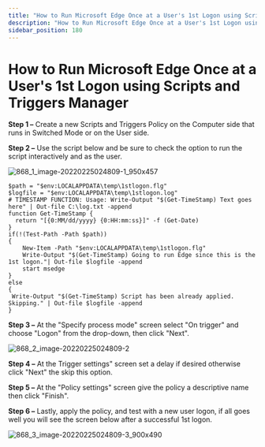 ```yaml
---
title: "How to Run Microsoft Edge Once at a User's 1st Logon using Scripts and Triggers Manager"
description: "How to Run Microsoft Edge Once at a User's 1st Logon using Scripts and Triggers Manager"
sidebar_position: 180
---
```


# How to Run Microsoft Edge Once at a User's 1st Logon using Scripts and Triggers Manager

**Step 1 –** Create a new Scripts and Triggers Policy on the Computer side that runs in Switched
Mode or on the User side.

**Step 2 –** Use the script below and be sure to check the option to run the script interactively
and as the user.

![868_1_image-20220225024809-1_950x457](../assets/868_1_image-20220225024809-1_950x457.webp)

```
$path = "$env:LOCALAPPDATA\temp\1stlogon.flg"
$logfile = "$env:LOCALAPPDATA\temp\1stlogon.log"
# TIMESTAMP FUNCTION: Usage: Write-Output "$(Get-TimeStamp) Text goes here" | Out-file C:\log.txt -append
function Get-TimeStamp {
  return "[{0:MM/dd/yyyy} {0:HH:mm:ss}]" -f (Get-Date)
}
if(!(Test-Path -Path $path))
{
    New-Item -Path "$env:LOCALAPPDATA\temp\1stlogon.flg"
    Write-Output "$(Get-TimeStamp) Going to run Edge since this is the 1st logon."| Out-file $logfile -append
    start msedge
}
else
{
 Write-Output "$(Get-TimeStamp) Script has been already applied. Skipping." | Out-file $logfile -append
}
```

**Step 3 –** At the "Specify process mode" screen select "On trigger" and choose "Logon" from the
drop-down, then click "Next".

![868_2_image-20220225024809-2](../assets/868_2_image-20220225024809-2.webp)

**Step 4 –** At the Trigger settings" screen set a delay if desired otherwise click "Next" the skip
this option.

**Step 5 –** At the "Policy settings" screen give the policy a descriptive name then click "Finish".

**Step 6 –** Lastly, apply the policy, and test with a new user logon, if all goes well you will see
the screen below after a successful 1st logon.

![868_3_image-20220225024809-3_900x490](../assets/868_3_image-20220225024809-3_900x490.webp)
